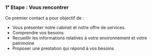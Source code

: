 ### 1ᵉ Etape : Vous rencontrer

Ce premier contact a pour objectif de :

-   Vous présenter notre cabinet et notre offre de services.
-   Comprendre vos besoins
-   Recueillir les informations relatives à votre environnement et votre patrimoine
-   Proposer une prestation qui répond à vos besoins
